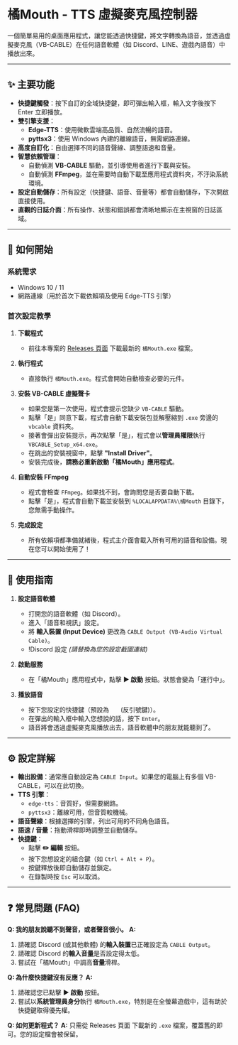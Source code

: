 # 橘Mouth - TTS 虛擬麥克風控制器

一個簡單易用的桌面應用程式，讓您能透過快捷鍵，將文字轉換為語音，並透過虛擬麥克風（VB-CABLE）在任何語音軟體（如 Discord、LINE、遊戲內語音）中播放出來。


---

## ✨ 主要功能

- **快捷鍵觸發**：按下自訂的全域快捷鍵，即可彈出輸入框，輸入文字後按下 Enter 立即播放。
- **雙引擎支援**：
  - **Edge-TTS**：使用微軟雲端高品質、自然流暢的語音。
  - **pyttsx3**：使用 Windows 內建的離線語音，無需網路連線。
- **高度自訂化**：自由選擇不同的語音聲線、調整語速和音量。
- **智慧依賴管理**：
  - 自動偵測 **VB-CABLE** 驅動，並引導使用者進行下載與安裝。
  - 自動偵測 **FFmpeg**，並在需要時自動下載至應用程式資料夾，不汙染系統環境。
- **設定自動儲存**：所有設定（快捷鍵、語音、音量等）都會自動儲存，下次開啟直接使用。
- **直觀的日誌介面**：所有操作、狀態和錯誤都會清晰地顯示在主視窗的日誌區域。

---

## 🚀 如何開始

### 系統需求
- Windows 10 / 11
- 網路連線（用於首次下載依賴項及使用 Edge-TTS 引擎）

### 首次設定教學

1.  **下載程式**
    - 前往本專案的 [Releases 頁面](https://github.com/your-username/your-repo/releases) 下載最新的 `橘Mouth.exe` 檔案。

2.  **執行程式**
    - 直接執行 `橘Mouth.exe`。程式會開始自動檢查必要的元件。

3.  **安裝 VB-CABLE 虛擬聲卡**
    - 如果您是第一次使用，程式會提示您缺少 `VB-CABLE` 驅動。
    - 點擊「是」同意下載，程式會自動下載安裝包並解壓縮到 `.exe` 旁邊的 `vbcable` 資料夾。
    - 接著會彈出安裝提示，再次點擊「是」，程式會以**管理員權限**執行 `VBCABLE_Setup_x64.exe`。
    - 在跳出的安裝視窗中，點擊 **"Install Driver"**。
    - 安裝完成後，**請務必重新啟動「橘Mouth」應用程式**。

4.  **自動安裝 FFmpeg**
    - 程式會檢查 `FFmpeg`。如果找不到，會詢問您是否要自動下載。
    - 點擊「是」，程式會自動下載並安裝到 `%LOCALAPPDATA%\橘Mouth` 目錄下，您無需手動操作。

5.  **完成設定**
    - 所有依賴項都準備就緒後，程式主介面會載入所有可用的語音和設備。現在您可以開始使用了！

---

## 📝 使用指南

1.  **設定語音軟體**
    - 打開您的語音軟體（如 Discord）。
    - 進入「語音和視訊」設定。
    - 將 **輸入裝置 (Input Device)** 更改為 `CABLE Output (VB-Audio Virtual Cable)`。
    - !Discord 設定 *(請替換為您的設定截圖連結)*

2.  **啟動服務**
    - 在「橘Mouth」應用程式中，點擊 **▶ 啟動** 按鈕。狀態會變為「運行中」。

3.  **播放語音**
    - 按下您設定的快捷鍵（預設為 ` ` ` ` (反引號鍵)）。
    - 在彈出的輸入框中輸入您想說的話，按下 `Enter`。
    - 語音將會透過虛擬麥克風播放出去，語音軟體中的朋友就能聽到了。

---

## ⚙️ 設定詳解

- **輸出設備**：通常應自動設定為 `CABLE Input`。如果您的電腦上有多個 VB-CABLE，可以在此切換。
- **TTS 引擎**：
  - `edge-tts`：音質好，但需要網路。
  - `pyttsx3`：離線可用，但音質較機械。
- **語音聲線**：根據選擇的引擎，列出可用的不同角色語音。
- **語速 / 音量**：拖動滑桿即時調整並自動儲存。
- **快捷鍵**：
  - 點擊 **✏️ 編輯** 按鈕。
  - 按下您想設定的組合鍵（如 `Ctrl + Alt + P`）。
  - 按鍵釋放後即自動儲存並鎖定。
  - 在錄製時按 `Esc` 可以取消。

---

## ❓ 常見問題 (FAQ)

**Q: 我的朋友說聽不到聲音，或者聲音很小。**
**A:**
1.  請確認 Discord (或其他軟體) 的**輸入裝置**已正確設定為 `CABLE Output`。
2.  請確認 Discord 的**輸入音量**是否設定得太低。
3.  嘗試在「橘Mouth」中調高**音量**滑桿。

**Q: 為什麼快捷鍵沒有反應？**
**A:**
1.  請確認您已點擊 **▶ 啟動** 按鈕。
2.  嘗試以**系統管理員身分**執行 `橘Mouth.exe`，特別是在全螢幕遊戲中，這有助於快捷鍵取得優先權。

**Q: 如何更新程式？**
**A:** 只需從 Releases 頁面 下載新的 `.exe` 檔案，覆蓋舊的即可。您的設定檔會被保留。